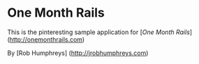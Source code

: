 # One Month Rails

This is the pinteresting sample application for
[*One Month Rails*] (http://onemonthrails.com)

By [Rob Humphreys] (http://jrobhumphreys.com)